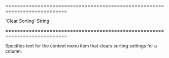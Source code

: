 <!--**
/*-------------------------------------------
    Auto-generated file. Do not modify.
-------------------------------------------

**-->
===========================================================================
<!--default-->'Clear Sorting'<!--/default-->
<!--type-->String<!--/type-->
===========================================================================

<!--shortDescription-->
Specifies text for the context menu item that clears sorting settings for a column.
<!--/shortDescription-->

<!--fullDescription-->

<!--/fullDescription-->